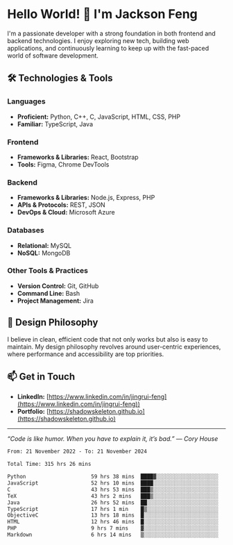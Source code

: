 # Hello World! 👋 I'm Jackson Feng

I'm a passionate developer with a strong foundation in both frontend and backend technologies. I enjoy exploring new tech, building web applications, and continuously learning to keep up with the fast-paced world of software development.

## 🛠 Technologies & Tools

### Languages
- **Proficient:** Python, C++, C, JavaScript, HTML, CSS, PHP
- **Familiar:** TypeScript, Java

### Frontend
- **Frameworks & Libraries:** React, Bootstrap
- **Tools:** Figma, Chrome DevTools

### Backend
- **Frameworks & Libraries:** Node.js, Express, PHP
- **APIs & Protocols:** REST, JSON
- **DevOps & Cloud:** Microsoft Azure

### Databases
- **Relational:** MySQL
- **NoSQL:** MongoDB

### Other Tools & Practices
- **Version Control:** Git, GitHub
- **Command Line:** Bash
- **Project Management:** Jira


## 🎨 Design Philosophy

I believe in clean, efficient code that not only works but also is easy to maintain. My design philosophy revolves around user-centric experiences, where performance and accessibility are top priorities.

## 📫 Get in Touch

- **LinkedIn:** [https://www.linkedin.com/in/jingrui-feng](https://www.linkedin.com/in/jingrui-feng))
- **Portfolio:** [https://shadowskeleton.github.io](https://shadowskeleton.github.io)

---

*“Code is like humor. When you have to explain it, it’s bad.” — Cory House*



<!--START_SECTION:waka-->

```txt
From: 21 November 2022 - To: 21 November 2024

Total Time: 315 hrs 26 mins

Python                     59 hrs 38 mins  ████▓░░░░░░░░░░░░░░░░░░░░   18.91 %
JavaScript                 52 hrs 10 mins  ████░░░░░░░░░░░░░░░░░░░░░   16.54 %
C                          43 hrs 53 mins  ███▒░░░░░░░░░░░░░░░░░░░░░   13.92 %
TeX                        43 hrs 2 mins   ███▒░░░░░░░░░░░░░░░░░░░░░   13.65 %
Java                       26 hrs 52 mins  ██░░░░░░░░░░░░░░░░░░░░░░░   08.52 %
TypeScript                 17 hrs 1 min    █▒░░░░░░░░░░░░░░░░░░░░░░░   05.40 %
ObjectiveC                 13 hrs 18 mins  █░░░░░░░░░░░░░░░░░░░░░░░░   04.22 %
HTML                       12 hrs 46 mins  █░░░░░░░░░░░░░░░░░░░░░░░░   04.05 %
PHP                        9 hrs 7 mins    ▓░░░░░░░░░░░░░░░░░░░░░░░░   02.89 %
Markdown                   6 hrs 14 mins   ▒░░░░░░░░░░░░░░░░░░░░░░░░   01.98 %
```

<!--END_SECTION:waka-->

